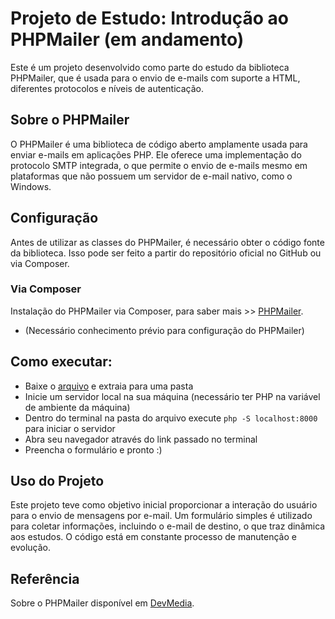 # Projeto de Estudo: Introdução ao PHPMailer (em andamento)

Este é um projeto desenvolvido como parte do estudo da biblioteca PHPMailer, que é usada para o envio de e-mails com suporte a HTML, diferentes protocolos e níveis de autenticação.

## Sobre o PHPMailer

O PHPMailer é uma biblioteca de código aberto amplamente usada para enviar e-mails em aplicações PHP. Ele oferece uma implementação do protocolo SMTP integrada, o que permite o envio de e-mails mesmo em plataformas que não possuem um servidor de e-mail nativo, como o Windows.

## Configuração

Antes de utilizar as classes do PHPMailer, é necessário obter o código fonte da biblioteca. Isso pode ser feito a partir do repositório oficial no GitHub ou via Composer.

### Via Composer

Instalação do PHPMailer via Composer, para saber mais >> [PHPMailer](https://github.com/PHPMailer/PHPMailer.git).
* (Necessário conhecimento prévio para configuração do PHPMailer)
## Como executar:
* Baixe o [arquivo](https://github.com/YagoB16/Envio_De_Email/archive/refs/heads/main.zip) e extraia para uma pasta 
* Inicie um servidor local na sua máquina (necessário ter PHP na variável de ambiente da máquina)
* Dentro do terminal na pasta do arquivo execute  `php -S localhost:8000` para iniciar o servidor
* Abra seu navegador através do link passado no terminal
* Preencha o formulário e pronto :)


## Uso do Projeto

Este projeto teve como objetivo inicial proporcionar a interação do usuário para o envio de mensagens por e-mail. Um formulário simples é utilizado para coletar informações, incluindo o e-mail de destino, o que traz dinâmica aos estudos. O código está em constante processo de manutenção e evolução.

## Referência

Sobre o PHPMailer disponível em [DevMedia](https://www.devmedia.com.br/php-envio-de-e-mail-autenticado-utilizando-o-phpmailer/38380).
